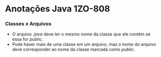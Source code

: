# Anotações Java 1ZO-808

### Classes x Arquivos

* O arquivo *.java* deve ter o mesmo nome da classe que ele contém se essa for *public*.
* Pode haver mais de uma classe em um arquivo, mas o nome do arquivo deve corresponder ao nome da classe marcada como *public*.



